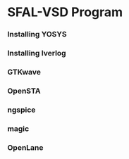 # SFAL-VSD Program

### Installing YOSYS

### Installing Iverlog


### GTKwave

### OpenSTA

### ngspice

### magic

### OpenLane


